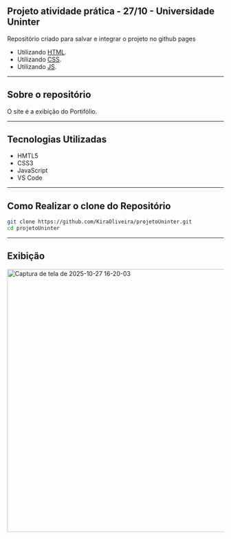 ## Projeto atividade prática - 27/10 - Universidade Uninter

Repositório criado para salvar e integrar o projeto no github pages

* Utilizando [HTML](https://www.w3schools.com/html/).
* Utilizando [CSS](https://www.w3schools.com/Css/).
* Utilizando [JS](https://www.w3schools.com/Js/).

---

## Sobre o repositório

O site []() é a exibição do Portifólio.

---

## Tecnologias Utilizadas

- HMTL5
- CSS3
- JavaScript
- VS Code

---

## Como Realizar o clone do Repositório

```bash
git clone https://github.com/KiraOliveira/projetoUninter.git
cd projetoUninter
```

---

## Exibição
<img width="1311" height="611" alt="Captura de tela de 2025-10-27 16-20-03" src="https://github.com/user-attachments/assets/a2bb3566-78ec-41ea-945c-401cfa6e3a3c" />



